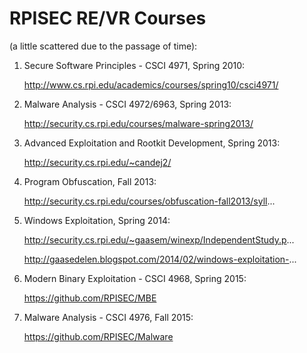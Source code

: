 # RPISEC RE/VR Courses
(a little scattered due to the passage of time):

1. Secure Software Principles - CSCI 4971, Spring 2010:

   http://www.cs.rpi.edu/academics/courses/spring10/csci4971/

2. Malware Analysis - CSCI 4972/6963, Spring 2013:

   http://security.cs.rpi.edu/courses/malware-spring2013/

3. Advanced Exploitation and Rootkit Development, Spring 2013:

   http://security.cs.rpi.edu/~candej2/

4. Program Obfuscation, Fall 2013:

   http://security.cs.rpi.edu/courses/obfuscation-fall2013/syll...

5. Windows Exploitation, Spring 2014:

   http://security.cs.rpi.edu/~gaasem/winexp/IndependentStudy.p...

   http://gaasedelen.blogspot.com/2014/02/windows-exploitation-...

6. Modern Binary Exploitation - CSCI 4968, Spring 2015:

   https://github.com/RPISEC/MBE

7. Malware Analysis - CSCI 4976, Fall 2015:

   https://github.com/RPISEC/Malware
